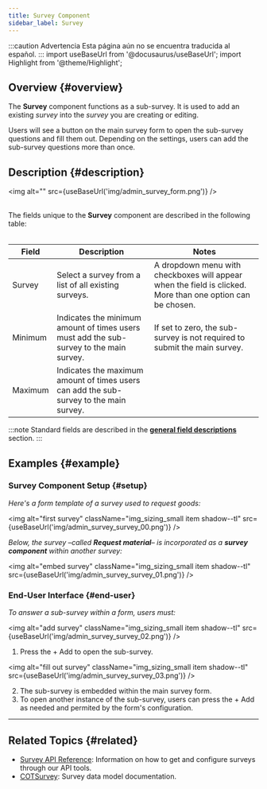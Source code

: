 ```yaml
---
title: Survey Component
sidebar_label: Survey
---
```


:::caution Advertencia
Esta página aún no se encuentra traducida al español.
:::
import useBaseUrl from '@docusaurus/useBaseUrl';
import Highlight from '@theme/Highlight';

## Overview {#overview}

The **Survey** component functions as a sub-survey. It is used to add an existing _survey_ into the _survey_ you are creating or editing.

Users will see a button on the main survey form to open the sub-survey questions and fill them out. Depending on the settings, users can add the sub-survey questions more than once.


## Description {#description}

<img alt="" src={useBaseUrl('img/admin_survey_form.png')} />
<br/><br/>

The fields unique to the **Survey** component are described in the following table:<br/><br/>

| Field | Description | Notes |
| ---- | ----------- | ----- |
| Survey | Select a survey from a list of all existing surveys. | A dropdown menu with checkboxes will appear when the field is clicked. More than one option can be chosen. |
| Minimum | Indicates the minimum amount of times users must add the sub-survey to the main survey. | If set to zero, the sub-survey is not required to submit the main survey.
| Maximum | Indicates the maximum amount of times users can add the sub-survey to the main survey. |

:::note
Standard fields are described in the [**general field descriptions**](/docs/documentation/admin/survey/survey_overview/#field-descriptions) section.
:::

## Examples {#example}

### Survey Component Setup {#setup}

_Here's a form template of a survey used to request goods:_

<img alt="first survey" className="img_sizing_small item shadow--tl" src={useBaseUrl('img/admin_survey_survey_00.png')} />
<br/>

_Below, the survey –called **Request material**– is incorporated as a **survey component** within another survey:_

<img alt="embed survey" className="img_sizing_small item shadow--tl" src={useBaseUrl('img/admin_survey_survey_01.png')} />
<br/>

### End-User Interface {#end-user}
_To answer a sub-survey within a form, users must:_

<img alt="add survey" className="img_sizing_small item shadow--tl" src={useBaseUrl('img/admin_survey_survey_02.png')} />
<br/>

<div className="margin-left--lg">

1. Press the <span className="badge badge--warning">+ Add</span> to open the sub-survey.

</div>

<img alt="fill out survey" className="img_sizing_small item shadow--tl" src={useBaseUrl('img/admin_survey_survey_03.png')} />
<br/>

<div className="margin-left--lg">

2. The sub-survey is embedded within the main survey form.
3. To open another instance of the sub-survey, users can press the <span className="badge badge--warning">+ Add</span> as needed and permited by the form's configuration.

</div>

---
## Related Topics {#related}
- [Survey API Reference](/docs/documentation/api/surveys/): Information on how to get and configure surveys through our API tools.
- [COTSurvey](/docs/documentation/models/surveys/model_surveys): Survey data model documentation.
